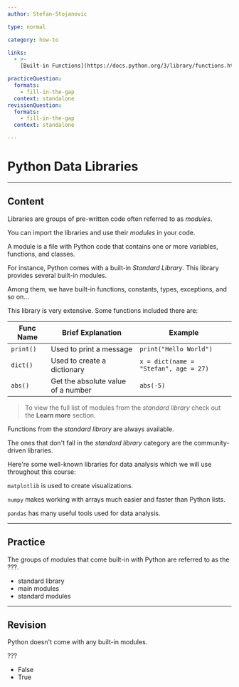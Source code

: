 ```yaml
---
author: Stefan-Stojanovic

type: normal

category: how-to

links:
  - >-
    [Built-in Functions](https://docs.python.org/3/library/functions.html){documentation}

practiceQuestion:
  formats:
    - fill-in-the-gap
  context: standalone
revisionQuestion:
  formats:
    - fill-in-the-gap
  context: standalone

---
```


# Python Data Libraries

---
## Content

Libraries are groups of pre-written code often referred to as *modules*.

You can import the libraries and use their *modules* in your code.

A module is a file with Python code that contains one or more variables, functions, and classes.

For instance, Python comes with a built-in *Standard Library*. This library provides several built-in modules. 

Among them, we have built-in functions, constants, types, exceptions, and so on...

This library is very extensive. Some functions included there are:

| Func Name | Brief Explanation                  | Example                               |
|-----------|------------------------------------|---------------------------------------|
| `print()` | Used to print a message            | `print("Hello World")`                |
| `dict()`  | Used to create a dictionary        | `x = dict(name = "Stefan", age = 27)` |
| `abs()`   | Get the absolute value of a number | `abs(-5)`                             |

> To view the full list of modules from the *standard library* check out the **Learn more** section. 

Functions from the *standard library* are always available.

The ones that don't fall in the *standard library* category are the community-driven libraries.

Here're some well-known libraries for data analysis which we will use throughout this course:

`matplotlib` is used to create visualizations.

`numpy` makes working with arrays much easier and faster than Python lists.

`pandas` has many useful tools used for data analysis.

---
## Practice

The groups of modules that come built-in with Python are referred to as the ???.

- standard library
- main modules
- standard modules

---
## Revision

Python doesn't come with any built-in modules.

???

- False
- True

